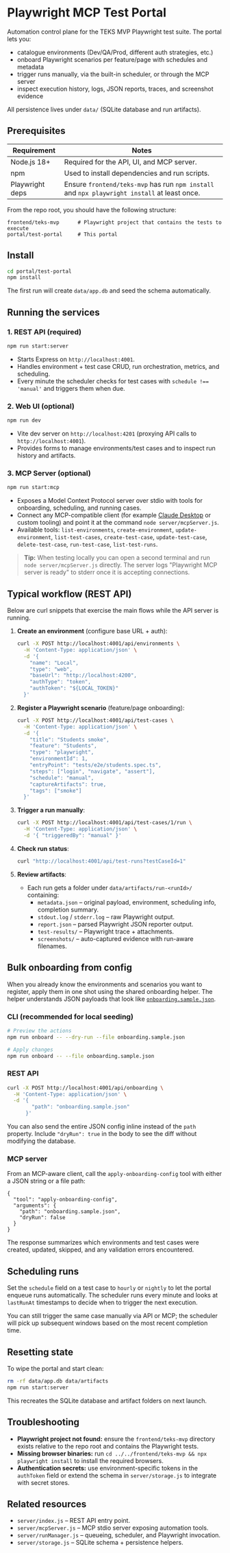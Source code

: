 # Playwright MCP Test Portal

Automation control plane for the TEKS MVP Playwright test suite. The portal lets you:

- catalogue environments (Dev/QA/Prod, different auth strategies, etc.)
- onboard Playwright scenarios per feature/page with schedules and metadata
- trigger runs manually, via the built-in scheduler, or through the MCP server
- inspect execution history, logs, JSON reports, traces, and screenshot evidence

All persistence lives under `data/` (SQLite database and run artifacts).

## Prerequisites

| Requirement | Notes |
|-------------|-------|
| Node.js 18+ | Required for the API, UI, and MCP server. |
| npm         | Used to install dependencies and run scripts. |
| Playwright deps | Ensure `frontend/teks-mvp` has run `npm install` and `npx playwright install` at least once. |

From the repo root, you should have the following structure:

```
frontend/teks-mvp      # Playwright project that contains the tests to execute
portal/test-portal     # This portal
```

## Install

```bash
cd portal/test-portal
npm install
```

The first run will create `data/app.db` and seed the schema automatically.

## Running the services

### 1. REST API (required)

```bash
npm run start:server
```

- Starts Express on `http://localhost:4001`.
- Handles environment + test case CRUD, run orchestration, metrics, and scheduling.
- Every minute the scheduler checks for test cases with `schedule !== 'manual'` and triggers them when due.

### 2. Web UI (optional)

```bash
npm run dev
```

- Vite dev server on `http://localhost:4201` (proxying API calls to `http://localhost:4001`).
- Provides forms to manage environments/test cases and to inspect run history and artifacts.

### 3. MCP Server (optional)

```bash
npm run start:mcp
```

- Exposes a Model Context Protocol server over stdio with tools for onboarding, scheduling, and running cases.
- Connect any MCP-compatible client (for example [Claude Desktop](https://www.anthropic.com/claude/desktop) or custom tooling) and point it at the command `node server/mcpServer.js`.
- Available tools: `list-environments`, `create-environment`, `update-environment`, `list-test-cases`, `create-test-case`, `update-test-case`, `delete-test-case`, `run-test-case`, `list-test-runs`.

> **Tip:** When testing locally you can open a second terminal and run `node server/mcpServer.js` directly. The server logs "Playwright MCP server is ready" to stderr once it is accepting connections.

## Typical workflow (REST API)

Below are curl snippets that exercise the main flows while the API server is running.

1. **Create an environment** (configure base URL + auth):
   ```bash
   curl -X POST http://localhost:4001/api/environments \
     -H 'Content-Type: application/json' \
     -d '{
       "name": "Local",
       "type": "web",
       "baseUrl": "http://localhost:4200",
       "authType": "token",
       "authToken": "${LOCAL_TOKEN}"
     }'
   ```

2. **Register a Playwright scenario** (feature/page onboarding):
   ```bash
   curl -X POST http://localhost:4001/api/test-cases \
     -H 'Content-Type: application/json' \
     -d '{
       "title": "Students smoke",
       "feature": "Students",
       "type": "playwright",
       "environmentId": 1,
       "entryPoint": "tests/e2e/students.spec.ts",
       "steps": ["login", "navigate", "assert"],
       "schedule": "manual",
       "captureArtifacts": true,
       "tags": ["smoke"]
     }'
   ```

3. **Trigger a run manually**:
   ```bash
   curl -X POST http://localhost:4001/api/test-cases/1/run \
     -H 'Content-Type: application/json' \
     -d '{ "triggeredBy": "manual" }'
   ```

4. **Check run status**:
   ```bash
   curl "http://localhost:4001/api/test-runs?testCaseId=1"
   ```

5. **Review artifacts**:
   - Each run gets a folder under `data/artifacts/run-<runId>/` containing:
     - `metadata.json` – original payload, environment, scheduling info, completion summary.
     - `stdout.log` / `stderr.log` – raw Playwright output.
     - `report.json` – parsed Playwright JSON reporter output.
     - `test-results/` – Playwright trace + attachments.
     - `screenshots/` – auto-captured evidence with run-aware filenames.

## Bulk onboarding from config

When you already know the environments and scenarios you want to register, apply them in one shot using the shared onboarding helper. The helper understands JSON payloads that look like [`onboarding.sample.json`](./onboarding.sample.json).

### CLI (recommended for local seeding)

```bash
# Preview the actions
npm run onboard -- --dry-run --file onboarding.sample.json

# Apply changes
npm run onboard -- --file onboarding.sample.json
```

### REST API

```bash
curl -X POST http://localhost:4001/api/onboarding \
  -H 'Content-Type: application/json' \
  -d '{
        "path": "onboarding.sample.json"
      }'
```

You can also send the entire JSON config inline instead of the `path` property. Include `"dryRun": true` in the body to see the diff without modifying the database.

### MCP server

From an MCP-aware client, call the `apply-onboarding-config` tool with either a JSON string or a file path:

```
{
  "tool": "apply-onboarding-config",
  "arguments": {
    "path": "onboarding.sample.json",
    "dryRun": false
  }
}
```

The response summarizes which environments and test cases were created, updated, skipped, and any validation errors encountered.

## Scheduling runs

Set the `schedule` field on a test case to `hourly` or `nightly` to let the portal enqueue runs automatically. The scheduler runs every minute and looks at `lastRunAt` timestamps to decide when to trigger the next execution.

You can still trigger the same case manually via API or MCP; the scheduler will pick up subsequent windows based on the most recent completion time.

## Resetting state

To wipe the portal and start clean:

```bash
rm -rf data/app.db data/artifacts
npm run start:server
```

This recreates the SQLite database and artifact folders on next launch.

## Troubleshooting

- **Playwright project not found:** ensure the `frontend/teks-mvp` directory exists relative to the repo root and contains the Playwright tests.
- **Missing browser binaries:** run `cd ../../frontend/teks-mvp && npx playwright install` to install the required browsers.
- **Authentication secrets:** use environment-specific tokens in the `authToken` field or extend the schema in `server/storage.js` to integrate with secret stores.

## Related resources

- `server/index.js` – REST API entry point.
- `server/mcpServer.js` – MCP stdio server exposing automation tools.
- `server/runManager.js` – queueing, scheduler, and Playwright invocation.
- `server/storage.js` – SQLite schema + persistence helpers.

